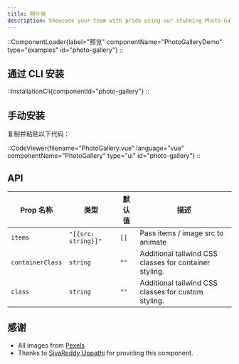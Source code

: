 ```yaml
---
title: 照片墙
description: Showcase your team with pride using our stunning Photo Gallery Component.
---
```


::ComponentLoader{label="预览" componentName="PhotoGalleryDemo" type="examples" id="photo-gallery"}
::

## 通过 CLI 安装

::InstallationCli{componentId="photo-gallery"}
::

## 手动安装

复制并粘贴以下代码：

::CodeViewer{filename="PhotoGallery.vue" language="vue" componentName="PhotoGallery" type="ui" id="photo-gallery"}
::

## API

| Prop 名称        | 类型                | 默认值 | 描述                                                   |
| ---------------- | ------------------- | ------ | ------------------------------------------------------ |
| `items`          | `"[{src: string}]"` | `[]`   | Pass items / image src to animate                      |
| `containerClass` | `string`            | `""`   | Additional tailwind CSS classes for container styling. |
| `class`          | `string`            | `""`   | Additional tailwind CSS classes for custom styling.    |

## 感谢

- All images from [Pexels](https://www.pexels.com/@soldiervip/)
- Thanks to [SivaReddy Uppathi](https://github.com/sivareddyuppathi) for providing this component.
